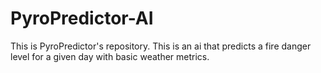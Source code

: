# PyroPredictor-AI
This is PyroPredictor's repository. This is an ai that predicts a fire danger level for a given day with basic weather metrics.
